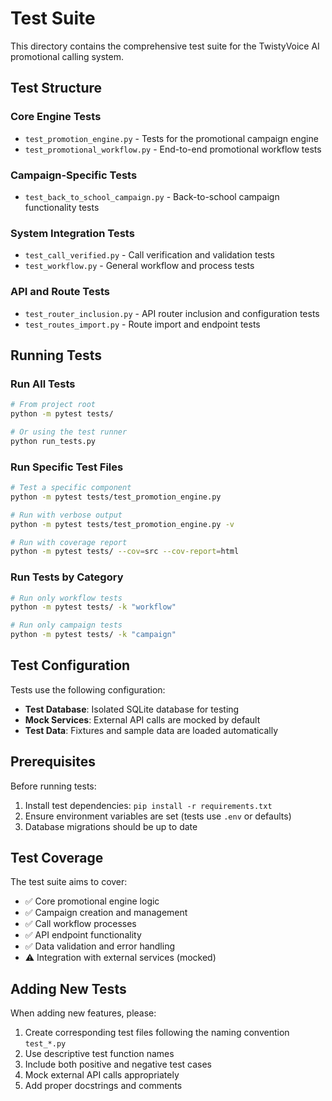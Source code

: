 # Test Suite

This directory contains the comprehensive test suite for the TwistyVoice AI promotional calling system.

## Test Structure

### Core Engine Tests
- `test_promotion_engine.py` - Tests for the promotional campaign engine
- `test_promotional_workflow.py` - End-to-end promotional workflow tests

### Campaign-Specific Tests
- `test_back_to_school_campaign.py` - Back-to-school campaign functionality tests

### System Integration Tests
- `test_call_verified.py` - Call verification and validation tests
- `test_workflow.py` - General workflow and process tests

### API and Route Tests
- `test_router_inclusion.py` - API router inclusion and configuration tests
- `test_routes_import.py` - Route import and endpoint tests

## Running Tests

### Run All Tests
```bash
# From project root
python -m pytest tests/

# Or using the test runner
python run_tests.py
```

### Run Specific Test Files
```bash
# Test a specific component
python -m pytest tests/test_promotion_engine.py

# Run with verbose output
python -m pytest tests/test_promotion_engine.py -v

# Run with coverage report
python -m pytest tests/ --cov=src --cov-report=html
```

### Run Tests by Category
```bash
# Run only workflow tests
python -m pytest tests/ -k "workflow"

# Run only campaign tests
python -m pytest tests/ -k "campaign"
```

## Test Configuration

Tests use the following configuration:
- **Test Database**: Isolated SQLite database for testing
- **Mock Services**: External API calls are mocked by default
- **Test Data**: Fixtures and sample data are loaded automatically

## Prerequisites

Before running tests:
1. Install test dependencies: `pip install -r requirements.txt`
2. Ensure environment variables are set (tests use `.env` or defaults)
3. Database migrations should be up to date

## Test Coverage

The test suite aims to cover:
- ✅ Core promotional engine logic
- ✅ Campaign creation and management
- ✅ Call workflow processes
- ✅ API endpoint functionality
- ✅ Data validation and error handling
- ⚠️ Integration with external services (mocked)

## Adding New Tests

When adding new features, please:
1. Create corresponding test files following the naming convention `test_*.py`
2. Use descriptive test function names
3. Include both positive and negative test cases
4. Mock external API calls appropriately
5. Add proper docstrings and comments